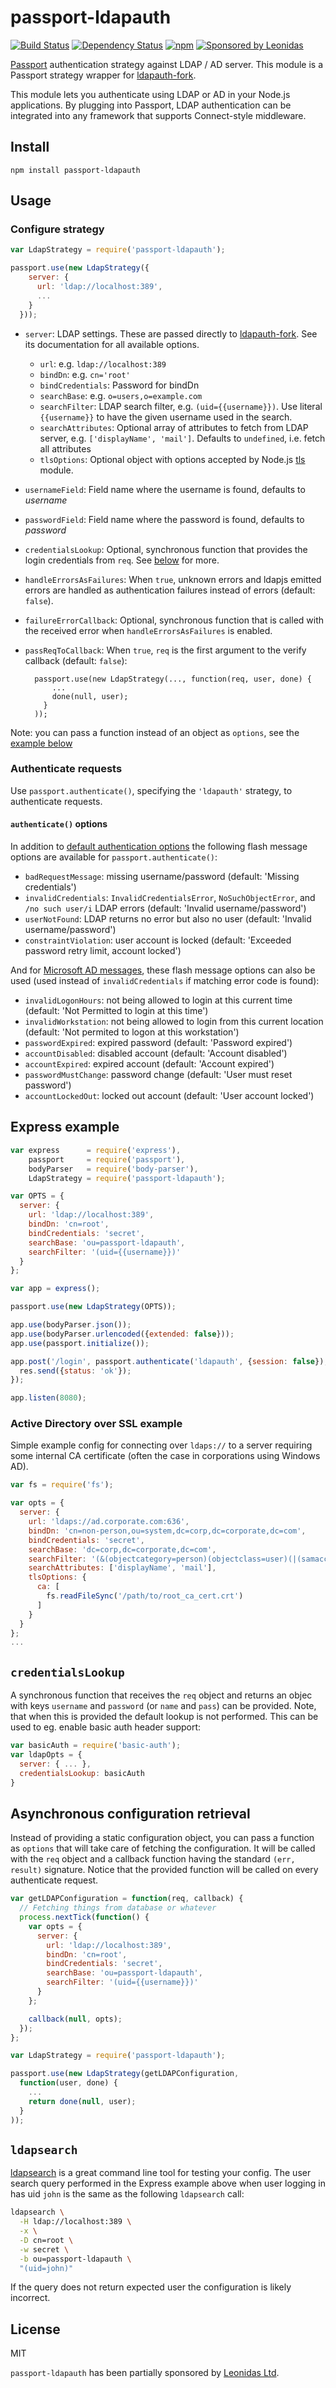 # passport-ldapauth

[![Build Status](https://travis-ci.org/vesse/passport-ldapauth.svg)](https://travis-ci.org/vesse/passport-ldapauth)
[![Dependency Status](https://gemnasium.com/vesse/passport-ldapauth.svg)](https://gemnasium.com/vesse/passport-ldapauth)
[![npm](https://img.shields.io/npm/dm/passport-ldapauth.svg)](http://npmjs.com/package/passport-ldapauth)
[![Sponsored by Leonidas](https://img.shields.io/badge/sponsored%20by-leonidas-389fc1.svg)](https://leonidasoy.fi/open-source)

[Passport](http://passportjs.org/) authentication strategy against LDAP / AD server. This module is a Passport strategy wrapper for [ldapauth-fork](https://github.com/vesse/node-ldapauth-fork).

This module lets you authenticate using LDAP or AD in your Node.js applications. By plugging into Passport, LDAP authentication can be integrated into any framework that supports Connect-style middleware.

## Install

```
npm install passport-ldapauth
```

## Usage

### Configure strategy

```javascript
var LdapStrategy = require('passport-ldapauth');

passport.use(new LdapStrategy({
    server: {
      url: 'ldap://localhost:389',
      ...
    }
  }));
```

* `server`: LDAP settings. These are passed directly to [ldapauth-fork](https://github.com/vesse/node-ldapauth-fork). See its documentation for all available options.
    * `url`: e.g. `ldap://localhost:389`
    * `bindDn`: e.g. `cn='root'`
    * `bindCredentials`: Password for bindDn
    * `searchBase`: e.g. `o=users,o=example.com`
    * `searchFilter`:  LDAP search filter, e.g. `(uid={{username}})`. Use literal `{{username}}` to have the given username used in the search.
    * `searchAttributes`: Optional array of attributes to fetch from LDAP server, e.g. `['displayName', 'mail']`. Defaults to `undefined`, i.e. fetch all attributes
    * `tlsOptions`: Optional object with options accepted by Node.js [tls](http://nodejs.org/api/tls.html#tls_tls_connect_options_callback) module.
* `usernameField`: Field name where the username is found, defaults to _username_
* `passwordField`: Field name where the password is found, defaults to _password_
* `credentialsLookup`: Optional, synchronous function that provides the login credentials from `req`. See [below](#credentials-lookup) for more.
* `handleErrorsAsFailures`: When `true`, unknown errors and ldapjs emitted errors are handled as authentication failures instead of errors (default: `false`).
* `failureErrorCallback`: Optional, synchronous function that is called with the received error when `handleErrorsAsFailures` is enabled.
* `passReqToCallback`: When `true`, `req` is the first argument to the verify callback (default: `false`):

        passport.use(new LdapStrategy(..., function(req, user, done) {
            ...
            done(null, user);
          }
        ));

Note: you can pass a function instead of an object as `options`, see the [example below](#options-as-function)

### Authenticate requests

Use `passport.authenticate()`, specifying the `'ldapauth'` strategy, to authenticate requests.

#### `authenticate()` options

In addition to [default authentication options](http://passportjs.org/guide/authenticate/) the following flash message options are available for `passport.authenticate()`:

 * `badRequestMessage`: missing username/password (default: 'Missing credentials')
 * `invalidCredentials`: `InvalidCredentialsError`, `NoSuchObjectError`, and `/no such user/i` LDAP errors (default: 'Invalid username/password')
 * `userNotFound`: LDAP returns no error but also no user (default: 'Invalid username/password')
 * `constraintViolation`: user account is locked (default: 'Exceeded password retry limit, account locked')

And for [Microsoft AD messages](http://www-01.ibm.com/support/docview.wss?uid=swg21290631), these flash message options can also be used (used instead of `invalidCredentials` if matching error code is found):

 * `invalidLogonHours`: not being allowed to login at this current time (default: 'Not Permitted to login at this time')
 * `invalidWorkstation`: not being allowed to login from this current location (default: 'Not permited to logon at this workstation')
 * `passwordExpired`: expired password (default: 'Password expired')
 * `accountDisabled`: disabled account (default: 'Account disabled')
 * `accountExpired`: expired account (default: 'Account expired')
 * `passwordMustChange`: password change (default: 'User must reset password')
 * `accountLockedOut`: locked out account (default: 'User account locked')

## Express example

```javascript
var express      = require('express'),
    passport     = require('passport'),
    bodyParser   = require('body-parser'),
    LdapStrategy = require('passport-ldapauth');

var OPTS = {
  server: {
    url: 'ldap://localhost:389',
    bindDn: 'cn=root',
    bindCredentials: 'secret',
    searchBase: 'ou=passport-ldapauth',
    searchFilter: '(uid={{username}})'
  }
};

var app = express();

passport.use(new LdapStrategy(OPTS));

app.use(bodyParser.json());
app.use(bodyParser.urlencoded({extended: false}));
app.use(passport.initialize());

app.post('/login', passport.authenticate('ldapauth', {session: false}), function(req, res) {
  res.send({status: 'ok'});
});

app.listen(8080);
```

### Active Directory over SSL example

Simple example config for connecting over `ldaps://` to a server requiring some internal CA certificate (often the case in corporations using Windows AD).

```javascript
var fs = require('fs');

var opts = {
  server: {
    url: 'ldaps://ad.corporate.com:636',
    bindDn: 'cn=non-person,ou=system,dc=corp,dc=corporate,dc=com',
    bindCredentials: 'secret',
    searchBase: 'dc=corp,dc=corporate,dc=com',
    searchFilter: '(&(objectcategory=person)(objectclass=user)(|(samaccountname={{username}})(mail={{username}})))',
    searchAttributes: ['displayName', 'mail'],
    tlsOptions: {
      ca: [
        fs.readFileSync('/path/to/root_ca_cert.crt')
      ]
    }
  }
};
...
```

## `credentialsLookup`

A synchronous function that receives the `req` object and returns an objec with keys `username` and `password` (or `name` and `pass`) can be provided. Note, that when this is provided the default lookup is not performed. This can be used to eg. enable basic auth header support:

```javascript
var basicAuth = require('basic-auth');
var ldapOpts = {
  server: { ... },
  credentialsLookup: basicAuth
}
```

## Asynchronous configuration retrieval

Instead of providing a static configuration object, you can pass a function as `options` that will take care of fetching the configuration. It will be called with the `req` object and a callback function having the standard `(err, result)` signature. Notice that the provided function will be called on every authenticate request.

```javascript
var getLDAPConfiguration = function(req, callback) {
  // Fetching things from database or whatever
  process.nextTick(function() {
    var opts = {
      server: {
        url: 'ldap://localhost:389',
        bindDn: 'cn=root',
        bindCredentials: 'secret',
        searchBase: 'ou=passport-ldapauth',
        searchFilter: '(uid={{username}})'
      }
    };

    callback(null, opts);
  });
};

var LdapStrategy = require('passport-ldapauth');

passport.use(new LdapStrategy(getLDAPConfiguration,
  function(user, done) {
    ...
    return done(null, user);
  }
));
```

## `ldapsearch`

[ldapsearch](http://linux.die.net/man/1/ldapsearch) is a great command line tool for testing your config. The user search query performed in the Express example above when user logging in has uid `john` is the same as the following `ldapsearch` call:

```bash
ldapsearch \
  -H ldap://localhost:389 \
  -x \
  -D cn=root \
  -w secret \
  -b ou=passport-ldapauth \
  "(uid=john)"
```

If the query does not return expected user the configuration is likely incorrect.

## License

MIT

`passport-ldapauth` has been partially sponsored by [Leonidas Ltd](https://leonidasoy.fi/open-source).

